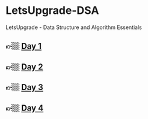 # LetsUpgrade-DSA
LetsUpgrade - Data Structure and Algorithm Essentials

## 👉🏼 [Day 1](https://github.com/G1Joshi/LetsUpgrade-DSA/tree/main/Assignments/Day%201)
## 👉🏼 [Day 2](https://github.com/G1Joshi/LetsUpgrade-DSA/tree/main/Assignments/Day%202)
## 👉🏼 [Day 3](https://github.com/G1Joshi/LetsUpgrade-DSA/tree/main/Assignments/Day%203)
## 👉🏼 [Day 4](https://github.com/G1Joshi/LetsUpgrade-DSA/tree/main/Assignments/Day%204)
